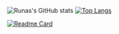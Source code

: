 ![Runas's GitHub stats](https://github-readme-stats.vercel.app/api?username=Runas8128&show_icons=true&theme=transparent&count_private=true)
[![Top Langs](https://github-readme-stats.vercel.app/api/top-langs/?username=Runas8128&layout=donut&langs_count=4)](https://github.com/anuraghazra/github-readme-stats)

[![Readme Card](https://github-readme-stats.vercel.app/api/pin/?username=Runas8128&repo=IntelliOverlayer)](https://github.com/anuraghazra/github-readme-stats)
